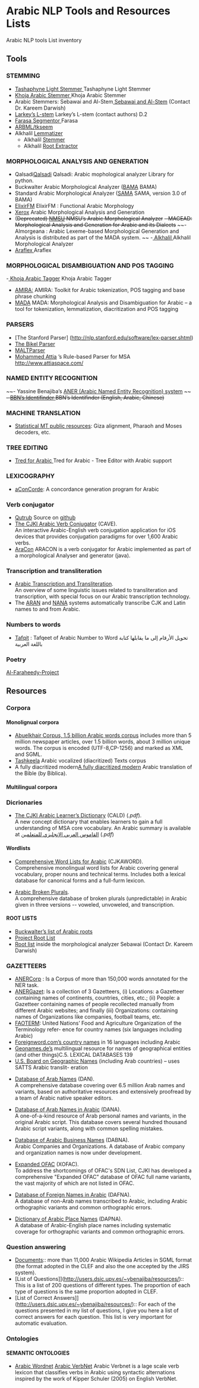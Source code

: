 # Arabic NLP Tools and Resources Lists

Arabic NLP tools List inventory 

## Tools
### STEMMING
- [Tashaphyne Light Stemmer ](https://pypi.org/project/Tashaphyne/) Tashaphyne Light Stemmer 
- [Khoja Arabic Stemmer ](http://zeus.cs.pacificu.edu/shereen/research.htm#stemming) Khoja Arabic Stemmer 
- Arabic Stemmers: Sebawai and Al-Stem[ Sebawai and Al-Stem](http://tides.umiacs.umd.edu/software.html)  (Contact Dr. Kareem Darwish)
- [Larkey’s L-stem](http://www.springerlink.com/content/pr215t0701804h3g/) Larkey’s L-stem (contact authors)
D.2
- [Farasa Segmentor ](https://github.com/qcri/FarasaSegmenter) Farasa 
- [ARBML/tkseem](https://github.com/ARBML/tkseem/)
- Alkhalil [Lemmatizer](http://oujda-nlp-team.net/2022/04/27/alkhalil-lemmatizer/)
   - Alkhalil [Stemmer ](http://oujda-nlp-team.net/2022/04/27/alkhalil-stemmer/)
   - Alkhalil [Root Extractor](http://oujda-nlp-team.net/2022/04/27/alkhalil-rootextractor/) 


### MORPHOLOGICAL ANALYSIS AND GENERATION
- Qalsadi[Qalsadi](http://github.com/linuxscout/qalsadi)  Qalsadi: Arabic mophological analyzer Library for python.
- Buckwalter Arabic Morphological Analyzer ([BAMA](https://catalog.ldc.upenn.edu/LDC2004L02) BAMA) 
- Standard Arabic Morphological Analyzer ([SAMA](https://catalog.ldc.upenn.edu/LDC2010L01) SAMA, version 3.0 of BAMA)
- [ElixirFM](https://sourceforge.net/projects/elixir-fm/) ElixirFM : Functional Arabic Morphology
- [Xerox](http://ftp.xrce.xerox.com/competencies/content-analysis/arabic/input/paste_input.html) Arabic Morphological Analysis and Generation
- (~~Deprecated) [NMSU](http://crl.nmsu.edu/Resources/lang_res/arabic.html) NMSU’s Arabic Morphological Analyzer~~
~~- MAGEAD: Morphological Analysis and Generation for Arabic and its Dialects~~
~~- Almorgeana : Arabic Lexeme-based Morphological Generation and Analysis is distributed as part of the MADA system.
~~
-[ Alkhalil ](http://oujda-nlp-team.net/ar/programms-ar/alkhalil-morphology-2-ar/)  Alkhalil Morphological Analyzer 
- [Araflex ](http://lexanalysis.com/araflex/araflex.html) Araflex 


### MORPHOLOGICAL DISAMBIGUATION AND POS TAGGING
-[ Khoja Arabic Tagger](http://zeus.cs.pacificu.edu/shereen/research.htm#tagging)  Khoja Arabic Tagger
- [AMIRA:](http://nlp.ldeo.columbia.edu/amira/) AMIRA: Toolkit for Arabic tokenization, POS tagging and base phrase chunking
- [MADA](http://www1.ccls.columbia.edu/~cadim/MADA.html) MADA: Morphological Analysis and Disambiguation for Arabic – a tool for tokenization, lemmatization, diacritization and POS tagging

### PARSERS
- [The Stanford Parser] (http://nlp.stanford.edu/software/lex-parser.shtml)
- [The Bikel Parser](http://www.cis.upenn.edu/~dbikel/software.html#stat-parser)
- [MALTParser]( http://maltparser.org/)
- [Mohammed Attia](http://www.attiaspace.com/) ’s Rule-based Parser for MSA http://www.attiaspace.com/




### NAMED ENTITY RECOGNITION
~~- Yassine Benajiba’s [ANER (Arabic Named Entity Recognition) system](http://www1.ccls.columbia.edu/~ybenajiba/downloads.html) ~~
~~- [BBN’s Identifinder ](http://www.bbn.com/technology/speech/identifinder) BBN’s Identifinder (English, Arabic, Chinese)~~

### MACHINE TRANSLATION
- [Statistical MT public resources](http://www.statmt.org/): Giza alignment, Pharaoh and Moses decoders, etc.

### TREE EDITING
- [Tred for Arabic ](https://ufal.mff.cuni.cz/padt/PADT_1.0/docs/index.html) Tred for Arabic - Tree Editor with Arabic support
### LEXICOGRAPHY
- [aConCorde](https://www.andy-roberts.net/coding/aconcorde): A concordance generation program for Arabic


### Verb conjugator 
* [Qutrub](http://qutrub.arabeyes.org) Source on [github](http://github.com/linuxscout/qutrub)
*   [The CJKI Arabic Verb Conjugator](http://www.kanji.org/cjk/arabic/cave/cave.htm) (CAVE).  
    An interactive Arabic-English verb conjugation application for iOS devices that provides conjugation paradigms for over 1,600 Arabic verbs.
* [AraCon](https://github.com/JaouadMousser/Aracon) ARACON is a verb conjugator for Arabic implemented as part of a morphological Analyser and generator (java). 

### Transcription and transliteration 
*   [Arabic Transcription and Transliteration](http://www.kanji.org/cjk/trans/transsum.htm).  
    An overview of some linguistic issues related to transliteration and transcription, with special focus on our Arabic transcription technology.
*   The [ARAN](aran.htm) and [NANA](http://www.kanji.org/cjk/arabic/nana.htm) systems automatically transcribe CJK and Latin names to and from Arabic.

### Numbers to words
* [Tafqit](https://github.com/MohsenAlyafei/tafqit) : Tafqeet of Arabic Number to Word تحويل الأرقام إلى ما يقابلها كتابة باللغة العربية 

### Poetry 
[Al-Faraheedy-Project](https://github.com/MukhtarSayedSaleh/Al-Faraheedy-Project)

## Resources
### Corpora
#### Monolignual corpora
- [Abuelkhair Corpus, 1.5 billion Arabic words corpus](http://www.abuelkhair.net/index.php/en/arabic/abu-el-khair-corpus)
 includes more than 5 million newspaper articles, over 1.5 billion words, about 3 million unique words. The corpus is encoded (UTF-8,CP-1256)  and marked as XML and SGML.
- [Tashkeela](http://tashkeela.sf.net) Arabic vocalized (diacritized) Texts corpus
- A fully diacritized modern[A fully diacritized modern](http://www.biblegateway.com/versions/?action=getVersionInfo&vid=28)  Arabic translation of the Bible (by Biblica).
#### Multilingual corpora


### Dicrionaries

*   [The CJKI Arabic Learner’s Dictionary](http://www.kanji.org/kanji/dictionaries/cald/cald_overview.pdf) (CALD) (_.pdf_).  
    A new concept dictionary that enables learners to gain a full understanding of MSA core vocabulary. An Arabic summary is available at [القاموس العربي الإنجليزي للمتعلمين](http://www.kanji.org/kanji/dictionaries/cald/cald_overview_a.pdf) (_.pdf_)
    
#### Wordlists 
*   [Comprehensive Word Lists for Arabic](http://www.kanji.org/cjk/samples/cjkaword.htm) (CJKAWORD).  
    Comprehensive monolingual word lists for Arabic covering general vocabulary, proper nouns and technical terms. Includes both a lexical database for canonical forms and a full-furm lexicon.

*   [Arabic Broken Plurals](http://www.kanji.org/cjk/arabic/plurals8.htm).  
    A comprehensive database of broken plurals (unpredictable) in Arabic given in three versions -- voweled, unvoweled, and transcription.
    
#### ROOT LISTS
- [Buckwalter’s list of Arabic roots](http://www.angelfire.com/tx4/lisan/roots1.htm)
- [Project Root List](http://www.studyquran.co.uk/PRLonline.htm)
- [Root list](http://tides.umiacs.umd.edu/software.html) inside the morphological analyzer Sebawai (Contact Dr. Kareem Darwish)

### GAZETTEERS
- [ANERCorp](http://users.dsic.upv.es/~ybenajiba/resources/) : Is a Corpus of more than 150,000 words annotated for the NER task.
- [ANERGazet](http://users.dsic.upv.es/~ybenajiba/resources/): Is a collection of 3 Gazetteers, (i) Locations: a Gazetteer containing names of continents, countries, cities, etc.; (ii) People: a Gazetteer containing names of people recollected manually from different Arabic websites; and finally (iii) Organizations: containing names of Organizations like companies, football teams, etc.
- [FAOTERM](http://www.fao.org/faoterm): United Nations’ Food and Agriculture Organization of the Terminology refer-
ence for country names (six languages including Arabic)
- [Foreignword.com’s country names](http://www.foreignword.com/countries/) in 16 languages including Arabic
- [Geonames.de’s](http://www.geonames.de) multilingual resource for names of geographical entities (and other things)C.5. LEXICAL DATABASES
139
- [U.S. Board on Geographic Names](http://geonames.usgs.gov/) (including Arab countries) – uses SATTS Arabic translit-
eration
*   [Database of Arab Names](http://www.kanji.org/cjk/arabic/dan.htm) (DAN).  
    A comprehensive database covering over 6.5 million Arab names and variants, based on authoritative resources and extensively proofread by a team of Arabic native speaker editors.


*   [Database of Arab Names in Arabic](http://www.kanji.org/cjk/arabic/dana.htm) (DANA).  
    A one-of-a-kind resource of Arab personal names and variants, in the original Arabic script. This database covers several hundred thousand Arabic script variants, along with common spelling mistakes.


*   [Database of Arabic Business Names](http://www.kanji.org/cjk/arabic/dabna.htm) (DABNA).  
    Arabic Companies and Organizations. A database of Arabic company and organization names is now under development.

*   [Expanded OFAC](http://www.kanji.org/cjk/arabic/xofac.htm) (XOFAC).  
    To address the shortcomings of OFAC's SDN List, CJKI has developed a comprehensive "Expanded OFAC" database of OFAC full name variants, the vast majority of which are not listed in OFAC.

*   [Database of Foreign Names in Arabic](http://www.kanji.org/cjk/arabic/dafna.htm) (DAFNA).  
    A database of non-Arab names transcribed to Arabic, including Arabic orthographic variants and common orthographic errors.

*   [Dictionary of Arabic Place Names](http://www.kanji.org/cjk/arabic/dapna.htm) (DAPNA).  
    A database of Arabic-English place names including systematic coverage for orthographic variants and common orthographic errors.








### Question answering 
- [Documents](http://users.dsic.upv.es/~ybenajiba/resources/):: more than 11,000 Arabic Wikipedia Articles in SGML format (the format adopted in the CLEF and also the one accepted by the JIRS system). 	
- [List of Questions]](http://users.dsic.upv.es/~ybenajiba/resources/):: This is a list of 200 questions of different types. The proportion of each type of questions is the same proportion adopted in CLEF. 	
- [List of Correct Answers]](http://users.dsic.upv.es/~ybenajiba/resources/):: For each of the questions presented in my list of questions, I give you here a list of correct answers for each question. This list is very important for automatic evaluation. 	
### Ontologies
#### SEMANTIC ONTOLOGIES
- [Arabic Wordnet](http://www.globalwordnet.org/AWN/)
[Arabic VerbNet](https://github.com/JaouadMousser/Arabic-Verbnet) Arabic Verbnet is a lage scale verb lexicon that classifies verbs in Arabic using syntactic alternations inspired by the work of Kipper Schuler (2005) on English VerbNet. 
